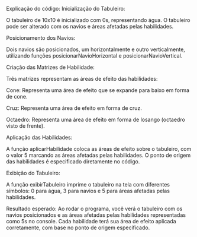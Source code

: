 Explicação do código:
Inicialização do Tabuleiro:

O tabuleiro de 10x10 é inicializado com 0s, representando água. O tabuleiro pode ser alterado com os navios e áreas afetadas pelas habilidades.

Posicionamento dos Navios:

Dois navios são posicionados, um horizontalmente e outro verticalmente, utilizando funções posicionarNavioHorizontal e posicionarNavioVertical.

Criação das Matrizes de Habilidade:

Três matrizes representam as áreas de efeito das habilidades:

Cone: Representa uma área de efeito que se expande para baixo em forma de cone.

Cruz: Representa uma área de efeito em forma de cruz.

Octaedro: Representa uma área de efeito em forma de losango (octaedro visto de frente).

Aplicação das Habilidades:

A função aplicarHabilidade coloca as áreas de efeito sobre o tabuleiro, com o valor 5 marcando as áreas afetadas pelas habilidades. O ponto de origem das habilidades é especificado diretamente no código.

Exibição do Tabuleiro:

A função exibirTabuleiro imprime o tabuleiro na tela com diferentes símbolos: 0 para água, 3 para navios e 5 para áreas afetadas pelas habilidades.

Resultado esperado:
Ao rodar o programa, você verá o tabuleiro com os navios posicionados e as áreas afetadas pelas habilidades representadas como 5s no console. Cada habilidade terá sua área de efeito aplicada corretamente, com base no ponto de origem especificado.
